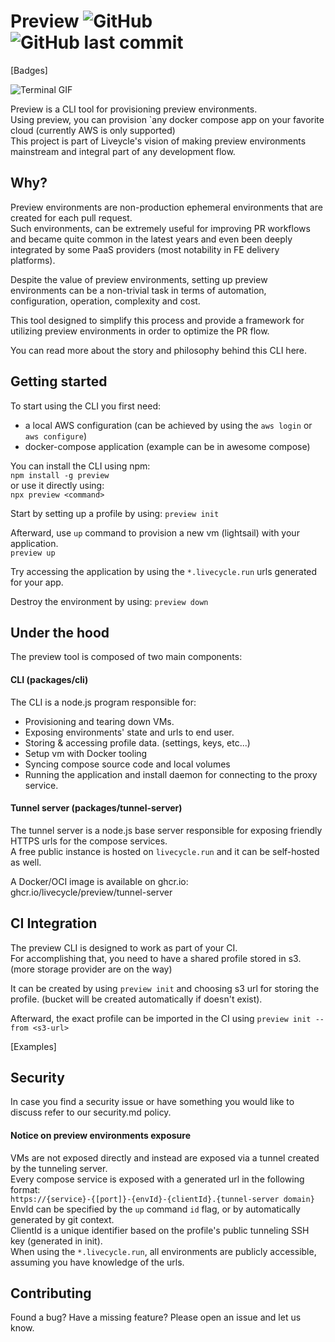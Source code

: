 # Preview ![GitHub](https://img.shields.io/github/license/preview/lievecycle) ![GitHub last commit](https://img.shields.io/github/last-commit/livecycle/preview)

[Badges]

![Terminal GIF](./terminal.gif)


Preview is a CLI tool for provisioning preview environments.  
Using preview, you can provision `any docker compose app on your favorite cloud (currently AWS is only supported)    
This project is part of Liveycle's vision of making preview environments mainstream and integral part of any development flow.  

## Why?

Preview environments are non-production ephemeral environments that are created for each pull request.  
Such environments, can be extremely useful for improving PR workflows and became quite common in the latest years and even been deeply integrated by some PaaS providers (most notability in FE delivery platforms).  

Despite the value of preview environments, setting up preview environments can be a non-trivial task in terms of automation, configuration, operation, complexity and cost.  

This tool designed to simplify this process and provide a framework for utilizing preview environments in order to optimize the PR flow.  

You can read more about the story and philosophy behind this CLI here.  

## Getting started

To start using the CLI you first need:  
- a local AWS configuration (can be achieved by using the `aws login` or `aws configure`)  
- docker-compose application (example can be in awesome compose)  

You can install the CLI using npm:  
`npm install -g preview`  
or use it directly using:  
`npx preview <command>`  

Start by setting up a profile by using:  `preview init`  

Afterward, use `up` command to provision a new vm (lightsail) with your application.  
`preview up`  

Try accessing the application by using the `*.livecycle.run` urls generated for your app.  

Destroy the environment by using: `preview down`  

## Under the hood

The preview tool is composed of two main components:  

#### CLI (packages/cli)

The CLI is a node.js program responsible for:  
- Provisioning and tearing down VMs.
- Exposing environments' state and urls to end user. 
- Storing & accessing profile data. (settings, keys, etc...)
- Setup vm with Docker tooling
- Syncing compose source code and local volumes
- Running the application and install daemon for connecting to the proxy service.  

#### Tunnel server (packages/tunnel-server)

The tunnel server is a node.js base server responsible for exposing friendly HTTPS urls for the compose services.  
A free public instance is hosted on `livecycle.run` and it can be self-hosted as well.

A Docker/OCI image is available on ghcr.io:  ghcr.io/livecycle/preview/tunnel-server

## CI Integration

The preview CLI is designed to work as part of your CI.  
For accomplishing that, you need to have a shared profile stored in s3. (more storage provider are on the way)

It can be created by using `preview init` and choosing s3 url for storing the profile. (bucket will be created automatically if doesn't exist).

Afterward, the exact profile can be imported in the CI using `preview init --from <s3-url>`

[Examples]

## Security

In case you find a security issue or have something you would like to discuss refer to our security.md policy.

#### Notice on preview environments exposure
VMs are not exposed directly and instead are exposed via a tunnel created by the tunneling server.  
Every compose service is exposed with a generated url in the following format:  
`https://{service}-{[port]}-{envId}-{clientId}.{tunnel-server domain}`  
EnvId can be specified by the `up` command `id` flag, or by automatically generated by git context.  
ClientId is a unique identifier based on the profile's public tunneling SSH key (generated in init).  
When using the `*.livecycle.run`, all environments are publicly accessible, assuming you have knowledge of the urls.  

## Contributing
Found a bug? Have a missing feature? Please open an issue and let us know.
